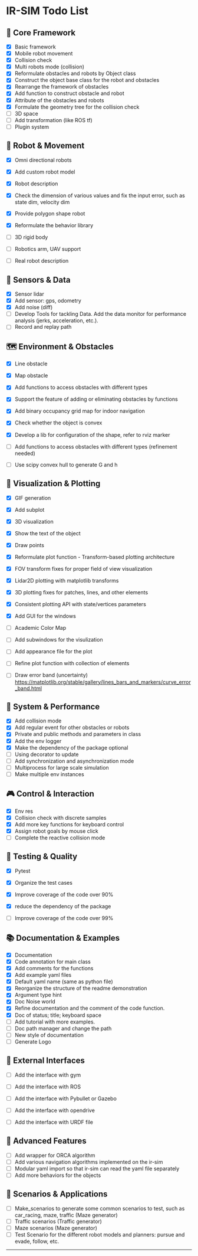 # IR-SIM Todo List

## 🎯 Core Framework
- [x] Basic framework
- [x] Mobile robot movement
- [x] Collision check
- [x] Multi robots mode (collision)
- [x] Reformulate obstacles and robots by Object class
- [x] Construct the object base class for the robot and obstacles
- [x] Rearrange the framework of obstacles
- [x] Add function to construct obstacle and robot
- [x] Attribute of the obstacles and robots
- [x] Formulate the geometry tree for the collision check
- [ ] 3D space
- [ ] Add transformation (like ROS tf)
- [ ] Plugin system 

## 🤖 Robot & Movement
- [x] Omni directional robots
- [x] Add custom robot model
- [x] Robot description
- [x] Check the dimension of various values and fix the input error, such as state dim, velocity dim
- [x] Provide polygon shape robot
- [x] Reformulate the behavior library
- [ ] 3D rigid body
- [ ] Robotics arm, UAV support
- [ ] Real robot description


## 📡 Sensors & Data
- [x] Sensor lidar
- [x] Add sensor: gps, odometry
- [x] Add noise (diff)
- [ ] Develop Tools for tackling Data. Add the data monitor for performance analysis (jerks, acceleration, etc.).
- [ ] Record and replay path

## 🗺️ Environment & Obstacles
- [x] Line obstacle
- [x] Map obstacle
- [x] Add functions to access obstacles with different types
- [x] Support the feature of adding or eliminating obstacles by functions
- [x] Add binary occupancy grid map for indoor navigation
- [x] Check whether the object is convex
- [x] Develop a lib for configuration of the shape, refer to rviz marker
- [ ] Add functions to access obstacles with different types (refinement needed)
- [ ] Use scipy convex hull to generate G and h


## 🎨 Visualization & Plotting
- [x] GIF generation
- [x] Add subplot
- [x] 3D visualization
- [x] Show the text of the object
- [x] Draw points
- [x] Reformulate plot function - Transform-based plotting architecture
- [x] FOV transform fixes for proper field of view visualization
- [x] Lidar2D plotting with matplotlib transforms
- [x] 3D plotting fixes for patches, lines, and other elements
- [x] Consistent plotting API with state/vertices parameters
- [x] Add GUI for the windows
- [ ] Academic Color Map
- [ ] Add subwindows for the visulization
- [ ] Add appearance file for the plot
- [ ] Refine plot function with collection of elements
- [ ] Draw error band (uncertainty) https://matplotlib.org/stable/gallery/lines_bars_and_markers/curve_error_band.html


## 🔧 System & Performance
- [x] Add collision mode
- [x] Add regular event for other obstacles or robots
- [x] Private and public methods and parameters in class
- [x] Add the env logger
- [x] Make the dependency of the package optional
- [ ] Using decorator to update
- [ ] Add synchronization and asynchronization mode
- [ ] Multiprocess for large scale simulation
- [ ] Make multiple env instances

## 🎮 Control & Interaction
- [x] Env res
- [x] Collision check with discrete samples
- [x] Add more key functions for keyboard control
- [x] Assign robot goals by mouse click
- [ ] Complete the reactive collision mode

## 🧪 Testing & Quality
- [x] Pytest
- [x] Organize the test cases
- [x] Improve coverage of the code over 90%
- [x] reduce the dependency of the package
- [ ] Improve coverage of the code over 99%


## 📚 Documentation & Examples
- [x] Documentation
- [x] Code annotation for main class
- [x] Add comments for the functions
- [x] Add example yaml files
- [x] Default yaml name (same as python file)
- [x] Reorganize the structure of the readme demonstration
- [x] Argument type hint
- [x] Doc Noise world
- [x] Refine documentation and the comment of the code function. 
- [x] Doc of status; title; keyboard space
- [ ] Add tutorial with more examples.
- [ ] Doc path manager and change the path
- [ ] New style of documentation
- [ ] Generate Logo

## 🔗 External Interfaces
- [ ] Add the interface with gym
- [ ] Add the interface with ROS
- [ ] Add the interface with Pybullet or Gazebo
- [ ] Add the interface with opendrive
- [ ] Add the interface with URDF file


## 🧠 Advanced Features
- [ ] Add wrapper for ORCA algorithm
- [ ] Add various navigation algorithms implemented on the ir-sim
- [ ] Modular yaml import so that ir-sim can read the yaml file separately
- [ ] Add more behaviors for the objects

## 🚗 Scenarios & Applications
- [ ] Make_scenarios to generate some common scenarios to test, such as car_racing, maze, traffic (Maze generator)
- [ ] Traffic scenarios (Traffic generator)
- [ ] Maze scenarios (Maze generator)
- [ ] Test Scenario for the different robot models and planners: pursue and evade, follow, etc.

---


